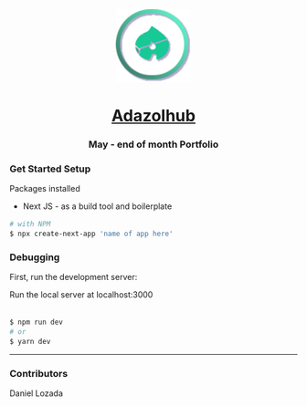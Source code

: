 <p align="center">
  <a href="https://www.adazolhub.online">
    <img src="./public/assets/Logo-adazolhub.svg" height="128">
    <h1 align="center">Adazolhub </h1>
  </a>
</p>
<p align="center">
    <h3 align="center"> May - end of month Portfolio</h3>
</p>

### Get Started Setup

Packages installed

- Next JS - as a build tool and boilerplate

```bash
# with NPM
$ npx create-next-app 'name of app here'

```

### Debugging

First, run the development server:

 Run the local server at localhost:3000

```bash

$ npm run dev
# or
$ yarn dev

```

----

### Contributors

Daniel Lozada
